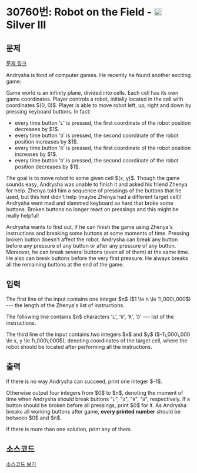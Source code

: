# 30760번: Robot on the Field - <img src="https://static.solved.ac/tier_small/8.svg" style="height:20px" /> Silver III

<!-- performance -->

<!-- 문제 제출 후 깃허브에 푸시를 했을 때 제출한 코드의 성능이 입력될 공간입니다.-->

<!-- end -->

## 문제

[문제 링크](https://boj.kr/30760)


<p>Andrysha is fond of computer games. He recently he found another exciting game:</p>

<p>Game world is an infinity plane, divided into cells. Each cell has its own game coordinates. Player controls a robot, initially located in the cell with coordinates $(0, 0)$. Player is able to move robot left, up, right and down by pressing keyboard buttons. In fact:</p>

<ul>
<li>every time button '<code>L</code>' is pressed, the first coordinate of the robot position decreases by $1$.</li>
<li>every time button '<code>U</code>' is pressed, the second coordinate of the robot position increases by $1$.</li>
<li>every time button '<code>R</code>' is pressed, the first coordinate of the robot position increases by $1$.</li>
<li>every time button '<code>D</code>' is pressed, the second coordinate of the robot position decreases by $1$.</li>
</ul>

<p>The goal is to move robot to some given cell $(x, y)$. Though the game sounds easy, Andrysha was unable to finish it and asked his friend Zhenya for help. Zhenya told him a sequence of pressings of the buttons that he used, but this hint didn't help (maybe Zhenya had a different target cell)! Andrysha went mad and slammed keyboard so hard that broke some buttons. Broken buttons no longer react on pressings and this might be really helpful!</p>

<p>Andrysha wants to find out, if he can finish the game using Zhenya's instructions and breaking some buttons at some moments of time. Pressing broken button doesn't affect the robot. Andrysha can break any button before any pressure of any button or after any pressure of any button. Moreover, he can break several buttons (even all of them) at the same time. He also can break buttons before the very first pressure. He always breaks all the remaining buttons at the end of the game.</p>



## 입력


<p>The first line of the input contains one integer $n$ ($1 \le n \le 1\,000\,000$) --- the length of the Zhenya's list of instructions. </p>

<p>The following line contains $n$ characters '<code>L</code>', '<code>U</code>', '<code>R</code>', '<code>D</code>' --- list of the instructions. </p>

<p>The third line of the input contains two integers $x$ and $y$ ($-1\,000\,000 \le x, y \le 1\,000\,000$), denoting coordinates of the target cell, where the robot should be located after performing all the instructions.</p>



## 출력


<p>If there is no way Andrysha can succeed, print one integer $-1$.</p>

<p>Otherwise output four integers from $0$ to $n$, denoting the moment of time when Andrysha should break buttons "<code>L</code>", "<code>U</code>", "<code>R</code>", "<code>D</code>", respectively. If a button should be broken before all pressings, print $0$ for it. As Andrysha breaks all working buttons after game, <strong>every printed number</strong> should be between $0$ and $n$.</p>

<p>If there is more than one solution, print any of them.</p>



## 소스코드

[소스코드 보기](Robot%20on%20the%20Field.cpp)